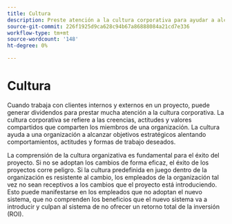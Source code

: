 ```yaml
---
title: Cultura
description: Preste atención a la cultura corporativa para ayudar a alcanzar sus objetivos estratégicos.
source-git-commit: 226f1925d9ca628c94b67a86888084a21cd7e336
workflow-type: tm+mt
source-wordcount: '148'
ht-degree: 0%

---
```



# Cultura

Cuando trabaja con clientes internos y externos en un proyecto, puede generar dividendos para prestar mucha atención a la cultura corporativa. La cultura corporativa se refiere a las creencias, actitudes y valores compartidos que comparten los miembros de una organización. La cultura ayuda a una organización a alcanzar objetivos estratégicos alentando comportamientos, actitudes y formas de trabajo deseados.

La comprensión de la cultura organizativa es fundamental para el éxito del proyecto. Si no se adoptan los cambios de forma eficaz, el éxito de los proyectos corre peligro. Si la cultura predefinida en juego dentro de la organización es resistente al cambio, los empleados de la organización tal vez no sean receptivos a los cambios que el proyecto está introduciendo. Esto puede manifestarse en los empleados que no adoptan el nuevo sistema, que no comprenden los beneficios que el nuevo sistema va a introducir y culpan al sistema de no ofrecer un retorno total de la inversión (ROI).
